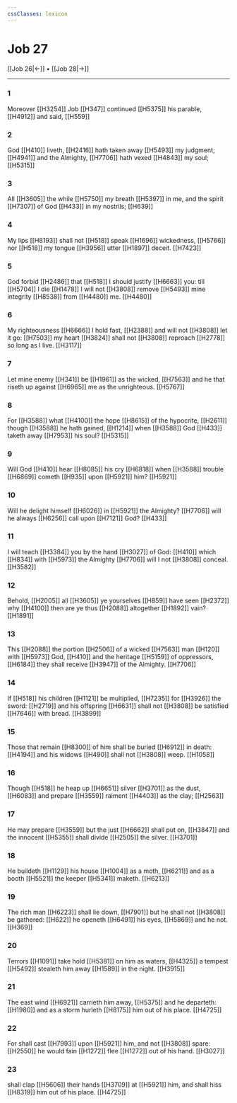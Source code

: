 ```yaml
---
cssClasses: lexicon
---
```

# Job 27

[[Job 26|←]] • [[Job 28|→]]

---

### 1
Moreover [[H3254]] Job [[H347]] continued [[H5375]] his parable, [[H4912]] and said, [[H559]]

### 2
God [[H410]] liveth, [[H2416]] hath taken away [[H5493]] my judgment; [[H4941]] and the Almighty, [[H7706]] hath vexed [[H4843]] my soul; [[H5315]]

### 3
All [[H3605]] the while [[H5750]] my breath [[H5397]] in me, and the spirit [[H7307]] of God [[H433]] in my nostrils; [[H639]]

### 4
My lips [[H8193]] shall not [[H518]] speak [[H1696]] wickedness, [[H5766]] nor [[H518]] my tongue [[H3956]] utter [[H1897]] deceit. [[H7423]]

### 5
God forbid [[H2486]] that [[H518]] I should justify [[H6663]] you: till [[H5704]] I die [[H1478]] I will not [[H3808]] remove [[H5493]] mine integrity [[H8538]] from [[H4480]] me. [[H4480]]

### 6
My righteousness [[H6666]] I hold fast, [[H2388]] and will not [[H3808]] let it go: [[H7503]] my heart [[H3824]] shall not [[H3808]] reproach [[H2778]] so long as I live. [[H3117]]

### 7
Let mine enemy [[H341]] be [[H1961]] as the wicked, [[H7563]] and he that riseth up against [[H6965]] me as the unrighteous. [[H5767]]

### 8
For [[H3588]] what [[H4100]] the hope [[H8615]] of the hypocrite, [[H2611]] though [[H3588]] he hath gained, [[H1214]] when [[H3588]] God [[H433]] taketh away [[H7953]] his soul? [[H5315]]

### 9
Will God [[H410]] hear [[H8085]] his cry [[H6818]] when [[H3588]] trouble [[H6869]] cometh [[H935]] upon [[H5921]] him? [[H5921]]

### 10
Will he delight himself [[H6026]] in [[H5921]] the Almighty? [[H7706]] will he always [[H6256]] call upon [[H7121]] God? [[H433]]

### 11
I will teach [[H3384]] you by the hand [[H3027]] of God: [[H410]] which [[H834]] with [[H5973]] the Almighty [[H7706]] will I not [[H3808]] conceal. [[H3582]]

### 12
Behold, [[H2005]] all [[H3605]] ye yourselves [[H859]] have seen [[H2372]] why [[H4100]] then are ye thus [[H2088]] altogether [[H1892]] vain? [[H1891]]

### 13
This [[H2088]] the portion [[H2506]] of a wicked [[H7563]] man [[H120]] with [[H5973]] God, [[H410]] and the heritage [[H5159]] of oppressors, [[H6184]] they shall receive [[H3947]] of the Almighty. [[H7706]]

### 14
If [[H518]] his children [[H1121]] be multiplied, [[H7235]] for [[H3926]] the sword: [[H2719]] and his offspring [[H6631]] shall not [[H3808]] be satisfied [[H7646]] with bread. [[H3899]]

### 15
Those that remain [[H8300]] of him shall be buried [[H6912]] in death: [[H4194]] and his widows [[H490]] shall not [[H3808]] weep. [[H1058]]

### 16
Though [[H518]] he heap up [[H6651]] silver [[H3701]] as the dust, [[H6083]] and prepare [[H3559]] raiment [[H4403]] as the clay; [[H2563]]

### 17
He may prepare [[H3559]] but the just [[H6662]] shall put on, [[H3847]] and the innocent [[H5355]] shall divide [[H2505]] the silver. [[H3701]]

### 18
He buildeth [[H1129]] his house [[H1004]] as a moth, [[H6211]] and as a booth [[H5521]] the keeper [[H5341]] maketh. [[H6213]]

### 19
The rich man [[H6223]] shall lie down, [[H7901]] but he shall not [[H3808]] be gathered: [[H622]] he openeth [[H6491]] his eyes, [[H5869]] and he not. [[H369]]

### 20
Terrors [[H1091]] take hold [[H5381]] on him as waters, [[H4325]] a tempest [[H5492]] stealeth him away [[H1589]] in the night. [[H3915]]

### 21
The east wind [[H6921]] carrieth him away, [[H5375]] and he departeth: [[H1980]] and as a storm hurleth [[H8175]] him out of his place. [[H4725]]

### 22
For shall cast [[H7993]] upon [[H5921]] him, and not [[H3808]] spare: [[H2550]] he would fain [[H1272]] flee [[H1272]] out of his hand. [[H3027]]

### 23
shall clap [[H5606]] their hands [[H3709]] at [[H5921]] him, and shall hiss [[H8319]] him out of his place. [[H4725]]